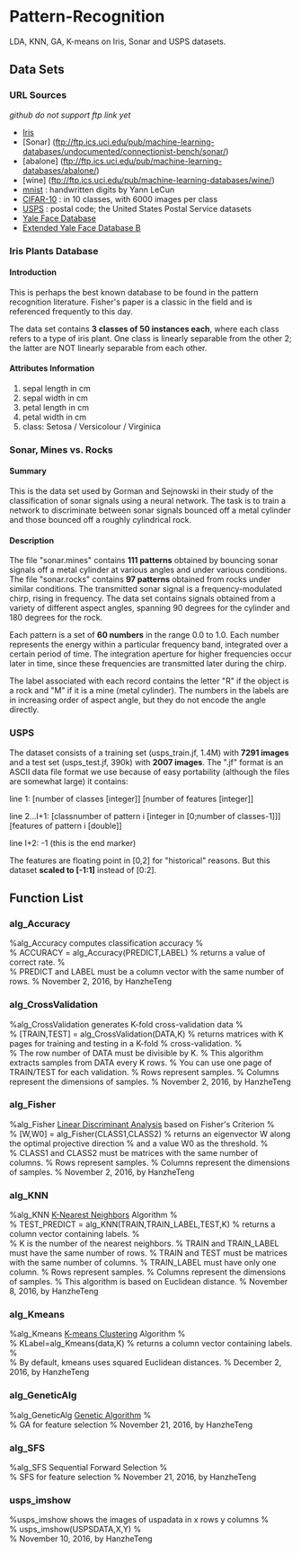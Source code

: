 # Pattern-Recognition
LDA, KNN, GA, K-means on Iris, Sonar and USPS datasets.

## Data Sets
### URL Sources
*github do not support ftp link yet*
- [Iris](http://archive.ics.uci.edu/ml/datasets/Iris)
- [Sonar] (ftp://ftp.ics.uci.edu/pub/machine-learning-databases/undocumented/connectionist-bench/sonar/)
- [abalone] (ftp://ftp.ics.uci.edu/pub/machine-learning-databases/abalone/)
- [wine] (ftp://ftp.ics.uci.edu/pub/machine-learning-databases/wine/)
- [mnist](http://yann.lecun.com/exdb/mnist/) : handwritten digits by Yann LeCun
- [CIFAR-10](http://www.cs.toronto.edu/~kriz/cifar.html) : in 10 classes, with 6000 images per class
- [USPS](http://www-i6.informatik.rwth-aachen.de/~keysers/usps.html) :  postal code; the United States Postal Service datasets
- [Yale Face Database](http://vision.ucsd.edu/content/yale-face-database)
- [Extended Yale Face Database B](http://vision.ucsd.edu/~leekc/ExtYaleDatabase/ExtYaleB.html)

### Iris Plants Database
#### Introduction
This is perhaps the best known database to be found in the pattern recognition literature. Fisher's paper is a classic in the field and is referenced frequently to this day.

The data set contains **3 classes of 50 instances each**, where each class refers to a type of iris plant. One class is linearly separable from the other 2; the latter are NOT linearly separable from each other.

#### Attributes Information
1. sepal length in cm
2. sepal width in cm
3. petal length in cm
4. petal width in cm
5. class: Setosa / Versicolour / Virginica

### Sonar, Mines vs. Rocks
#### Summary
This is the data set used by Gorman and Sejnowski in their study
of the classification of sonar signals using a neural network.  The
task is to train a network to discriminate between sonar signals bounced
off a metal cylinder and those bounced off a roughly cylindrical rock.

#### Description
The file "sonar.mines" contains **111 patterns** obtained by bouncing sonar
signals off a metal cylinder at various angles and under various
conditions.  The file "sonar.rocks" contains **97 patterns** obtained from
rocks under similar conditions.  The transmitted sonar signal is a
frequency-modulated chirp, rising in frequency.  The data set contains
signals obtained from a variety of different aspect angles, spanning 90
degrees for the cylinder and 180 degrees for the rock.

Each pattern is a set of **60 numbers** in the range 0.0 to 1.0.  Each number
represents the energy within a particular frequency band, integrated over
a certain period of time.  The integration aperture for higher frequencies
occur later in time, since these frequencies are transmitted later during
the chirp.

The label associated with each record contains the letter "R" if the object
is a rock and "M" if it is a mine (metal cylinder).  The numbers in the
labels are in increasing order of aspect angle, but they do not encode the
angle directly.

### USPS
The dataset consists of a training set (usps_train.jf, 1.4M) with **7291 images** and a test set (usps_test.jf, 390k) with **2007 images**.
The ".jf" format is an ASCII data file format we use because of easy portability (although the files are somewhat large) it contains:

line 1:
[number of classes [integer]] [number of features [integer]]

line 2...I+1:
[classnumber of pattern i [integer in [0;number of classes-1]]]
[features of pattern i [double]]

line I+2:
-1 (this is the end marker)

The features are floating point in [0,2] for "historical" reasons.
But this dataset **scaled to [-1:1]** instead of [0:2].

## Function List
### alg_Accuracy
%alg_Accuracy computes classification accuracy
%   
%   ACCURACY = alg_Accuracy(PREDICT,LABEL)
%   returns a value of correct rate.
%   
%   PREDICT and LABEL must be a column vector with the same number of rows.
%   November 2, 2016, by HanzheTeng

### alg_CrossValidation
%alg_CrossValidation generates K-fold cross-validation data
%   
%   [TRAIN,TEST] = alg_CrossValidation(DATA,K)
%   returns matrices with K pages for training and testing in a K-fold
%   cross-validation.
%   
%   The row number of DATA must be divisible by K.
%   This algorithm extracts samples from DATA every K rows.
%   You can use one page of TRAIN/TEST for each validation.
%   Rows represent samples.
%   Columns represent the dimensions of samples.
%   November 2, 2016, by HanzheTeng

### alg_Fisher
%alg_Fisher   [Linear Discriminant Analysis](https://en.wikipedia.org/wiki/Linear_discriminant_analysis) based on Fisher's Criterion
%   
%   [W,W0] = alg_Fisher(CLASS1,CLASS2)
%   returns an eigenvector W along the optimal projective direction
%   and a value W0 as the threshold.
%   
%   CLASS1 and CLASS2 must be matrices with the same number of columns.
%   Rows represent samples.
%   Columns represent the dimensions of samples.
%   November 2, 2016, by HanzheTeng

### alg_KNN
%alg_KNN   [K-Nearest Neighbors](https://en.wikipedia.org/wiki/K-nearest_neighbors_algorithm) Algorithm
%   
%   TEST_PREDICT = alg_KNN(TRAIN,TRAIN_LABEL,TEST,K)
%   returns a column vector containing labels.
%   
%   K is the number of the nearest neighbors.
%   TRAIN and TRAIN_LABEL must have the same number of rows.
%   TRAIN and TEST must be matrices with the same number of columns.
%   TRAIN_LABEL must have only one column.
%   Rows represent samples.
%   Columns represent the dimensions of samples.
%   This algorithm is based on Euclidean distance.
%   November 8, 2016, by HanzheTeng

### alg_Kmeans
%alg_Kmeans   [K-means Clustering](https://en.wikipedia.org/wiki/K-means_clustering) Algorithm
%   
%   KLabel=alg_Kmeans(data,K)
%   returns a column vector containing labels.
%   
%   By default, kmeans uses squared Euclidean distances.
%   December 2, 2016, by HanzheTeng

### alg_GeneticAlg
%alg_GeneticAlg   [Genetic Algorithm](https://en.wikipedia.org/wiki/Genetic_algorithm)
%   
%   GA for feature selection
%   November 21, 2016, by HanzheTeng

### alg_SFS
%alg_SFS   Sequential Forward Selection
%   
%   SFS for feature selection
%   November 21, 2016, by HanzheTeng

### usps_imshow
%usps_imshow shows the images of uspadata in x rows y columns
%   
%   usps_imshow(USPSDATA,X,Y)
%   
%   November 10, 2016, by HanzheTeng
